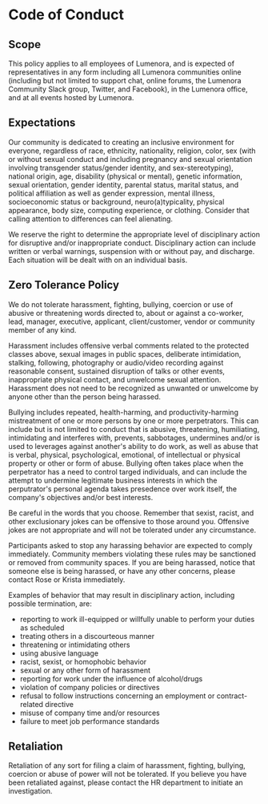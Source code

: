 # Code of Conduct


## Scope

This policy applies to all employees of Lumenora, and is expected of representatives in any form including all Lumenora communities online (including but not limited to support chat, online forums, the Lumenora Community Slack group, Twitter, and Facebook), in the Lumenora office, and at all events hosted by Lumenora.

## Expectations 

Our community is dedicated to creating an inclusive environment for everyone, regardless of race, ethnicity, nationality, religion, color, sex (with or without sexual conduct and including pregnancy and sexual orientation involving transgender status/gender identity, and sex-stereotyping), national origin, age, disability (physical or mental), genetic information, sexual orientation, gender identity, parental status, marital status, and political affiliation as well as gender expression, mental illness, socioeconomic status or background, neuro(a)typicality, physical appearance, body size, computing experience, or clothing. Consider that calling attention to differences can feel alienating.

We reserve the right to determine the appropriate level of disciplinary action for disruptive and/or inappropriate conduct. Disciplinary action can include written or verbal warnings, suspension with or without pay, and discharge. Each situation will be dealt with on an individual basis.

## Zero Tolerance Policy 

We do not tolerate harassment, fighting, bullying, coercion or use of abusive or threatening words directed to, about or against a co-worker, lead, manager, executive, applicant, client/customer, vendor or community member of any kind.

Harassment includes offensive verbal comments related to the protected classes above, sexual images in public spaces, deliberate intimidation, stalking, following, photography or audio/video recording against reasonable consent, sustained disruption of talks or other events, inappropriate physical contact, and unwelcome sexual attention. Harassment does not need to be recognized as unwanted or unwelcome by anyone other than the person being harassed.  

Bullying includes repeated, health-harming, and productivity-harming mistreatment of one or more persons by one or more perpetrators. This can include but is not limited to conduct that is abusive, threatening, humiliating, intimidating and interferes with, prevents, sabbotages, undermines and/or is used to leverages against another's ability to do work, as well as abuse that is verbal, physical, psychological, emotional, of intellectual or physical property or other or form of abuse. Bullying often takes place when the perpetrator has a need to control targed individuals, and can include the attempt to undermine legitimate business interests in which the perputrator's personal agenda takes presedence over work itself, the company's objectives and/or best interests. 

Be careful in the words that you choose. Remember that sexist, racist, and other exclusionary jokes can be offensive to those around you. Offensive jokes are not appropriate and will not be tolerated under any circumstance.

Participants asked to stop any harassing behavior are expected to comply immediately. Community members violating these rules may be sanctioned or removed from community spaces. If you are being harassed, notice that someone else is being harassed, or have any other concerns, please contact Rose or Krista immediately.

Examples of behavior that may result in disciplinary action, including possible termination, are:
- reporting to work ill-equipped or willfully unable to perform your duties as scheduled
- treating others in a discourteous manner
- threatening or intimidating others
- using abusive language
- racist, sexist, or homophobic behavior 
- sexual or any other form of harassment
- reporting for work under the influence of alcohol/drugs
- violation of company policies or directives
- refusal to follow instructions concerning an employment or contract-related directive
- misuse of company time and/or resources
- failure to meet job performance standards


## Retaliation 

Retaliation of any sort for filing a claim of harassment, fighting, bullying, coercion or abuse of power will not be tolerated. If you believe you have been retaliated against, please contact the HR department to initiate an investigation.